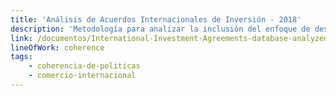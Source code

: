 ```yaml
---
title: 'Análisis de Acuerdos Internacionales de Inversión - 2018'
description: 'Metodología para analizar la inclusión del enfoque de desarrollo sostenible en los Acuerdos Internacionales de Inversión (IIAs)'
link: /documentos/International-Investment-Agreements-database-analyzed-for-CGDs-Commitment-to-Development-Index-2018-version.xlsx
lineOfWork: coherence
tags:
    - coherencia-de-politicas
    - comercio-internacional
---
```

